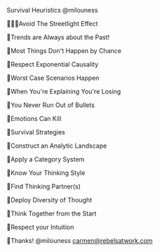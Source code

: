 Survival Heuristics
@milouness

Avoid The Streetlight Effect

Trends are Always about the Past!

Most Things Don't Happen by Chance

Respect Exponential Causality

Worst Case Scenarios Happen

When You're Explaining You're Losing

You Never Run Out of Bullets

Emotions Can Kill

Survival Strategies

Construct an Analytic
Landscape

Apply a Category System

Know Your Thinking Style

Find Thinking Partner(s)

Deploy Diversity of Thought

Think Together from the Start

Respect your Intuition

Thanks! @milouness carmen@rebelsatwork.com

